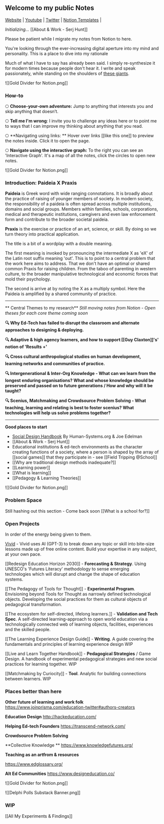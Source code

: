 ## Welcome to my public Notes
[Website](https://paideiaxpraxis.com/) | [Youtube](https://www.youtube.com/channel/UCaVg9NP0mQ093iNfWTID8Zg) | [Twitter](https://twitter.com/Serjhunt_ARK) | [Notion Templates](https://gumroad.com/paideiaxpraxis) |

*Initializing...*
 [[About & Work  - Serj Hunt]]

Please be patient while I migrate my notes from Notion to here.

You're looking through the ever-increasing digital aperture into my mind and personality. This is a place to dive into my rationale 

Much of what I have to say has already been said. I simply re-synthesize it for modern times because people don't hear it. I write and speak passionately, while standing on the shoulders of [these giants](https://www.notion.so/sxhx/Serj-s-Creative-Lineage-7eb7113a0ef64efd81e0681ddf451c85).

![[Gold Divider for Notion.png]]

### How-to 

⎔ **Choose-your-own adventure:** Jump to anything that interests you and skip anything that doesn’t.

⎔ **Tell me I'm wrong**: I invite you to challenge any ideas here or to point me to ways that I can improve my thinking about anything that you read.

⎔ **Navigating using links: ** Hover over links [[like this one]] to preview the notes inside. Click it to open the page. 

⎔ **Navigate using the interactive graph:** To the right you can see an 'Interactive Graph'. It's a map of all the notes, click the circles to open new notes.



![[Gold Divider for Notion.png]]

### Introduction: Paideia X Praxis

**Paideia** is Greek word with wide ranging connotations. It is broadly about the practice of raising of younger members of society. In modern society, the responsibility of a paideia is often spread across multiple institutions, domains and social groups. Members within families, schools, corporations, medical and therapeutic institutions, caregivers and even law enforcement form and contribute to the broader societal paideia. 

**Praxis** is the exercise or practice of an art, science, or skill. By doing so we turn theory into practical application.

The title is a bit of a wordplay with a double meaning. 

The first meaning is invoked by pronouncing the intermediate X as 'eX' of the Latin root suffix meaning 'out'. This is to point to a central problem that the work here aims to address. That we don't have an optimal or shared common Praxis for raising children. From the taboo of parenting in western culture, to the broader manipulative technological and economic forces that mold their psychology. 

The second is arrive at by noting the X as a multiply symbol. Here the Paideia is amplified by a shared community of practice.

--- 
** Central Themes to my research**
_Still moving notes from Notion - Open theses for each core theme coming soon_

**🔍 Why Ed-Tech has failed to disrupt the classroom and alternate approaches to designing & deploying.**

**🔍 Adaptive & high agency learners, and how to support [[Guy Claxton]]'s' notion of 'Results +'**

**🔍 Cross cultural anthropological studies on human development, learning networks and communities of practice.**

**🔍 Intergenerational & Inter-Org Knowledge - What can we learn from the longest enduring organisations? What and whose knowledge should be preserved and passed on to future generations / How and why will it be taught?**

**🔍 Scenius, Matchmaking and Crowdsource Problem Solving - What teaching, learning and relating is best to foster scenius? What technologies will help us solve problems together?**

---

**Good places to start**
- [Social Design Handbook](https://www.notion.so/humsys/Values-Based-Social-Design-6397f7852775434982e363924d7e07e7) By Human-Systems.org & Joe Edelman
- [[About & Work  - Serj Hunt]]
- Educational institutions & ed-tech environments as the character creating functions of a society, where a person is shaped by the array of [[social games]] that they participate in - see [[Field Tripping @School]]
- [[Why are traditional design methods inadequate?]]
- [[Learning power]]
- [[What is learning]]
- [[Pedagogy & Learning Theories]]


![[Gold Divider for Notion.png]]

### Problem Space

Still hashing out this section - Come back soon
[[What is a school for?]]

### Open Projects 

In order of the energy being given to them.

[Vivid](https://www.vivid.so/) - Vivid uses AI (GPT-3) to break down any topic or skill into bite-size lessons made up of free online content. Build your expertise in any subject, at your own pace.

[[Redesign Education Horizon 2030]] - **Forecasting & Strategy**. Using UNESCO's 'Futures Literacy' methodology to sense emerging technologies which will disrupt and change the shape of education systems.

[[The Pedagogy of Tools for Thought]] - **Experimental Program**. Envisioning beyond Tools for Thought as narrowly defined technological objects. Developing the social practices for them as cultural objects of pedagogical transformation.

[[The ecosystem for self-directed, lifelong learners.]] - **Validation and Tech Spec**. A self-directed learning-approach to open world education via a technologically connected web of learning objects, facilities, experiences and the skilled people.

[[The Learning Experience Design Guide]] - **Writing**. A guide covering the fundamentals and principles of learning experience design WIP

[[Live and Learn Together Handbook]] - **Pedagogical Strategies** / Game Design. A handbook of experimental pedagogical strategies and new social practices for learning together. WIP

[[Matchmaking by Curiocity]] - **Tool**. Analytic for building connections between learners. WIP



### Places better than here

**Other future of learning and work folk**
https://www.joinprisma.com/education-twitter#authors-creators

**Education Design**
http://hackeducation.com/

**Helping Ed-tech Founders**
https://transcend-network.com/

**Crowdsource Problem Solving**

**Collective Knowledge **
https://www.knowledgefutures.org/

**Teaching as an artfrom & resources**

https://www.edglossary.org/

**Alt Ed Communities**
https://www.designeducation.co/

![[Gold Divider for Notion.png]]

![[Delphi Polls Substack Banner.png]]

### WIP

 [[All My Experiments & Findings]] 